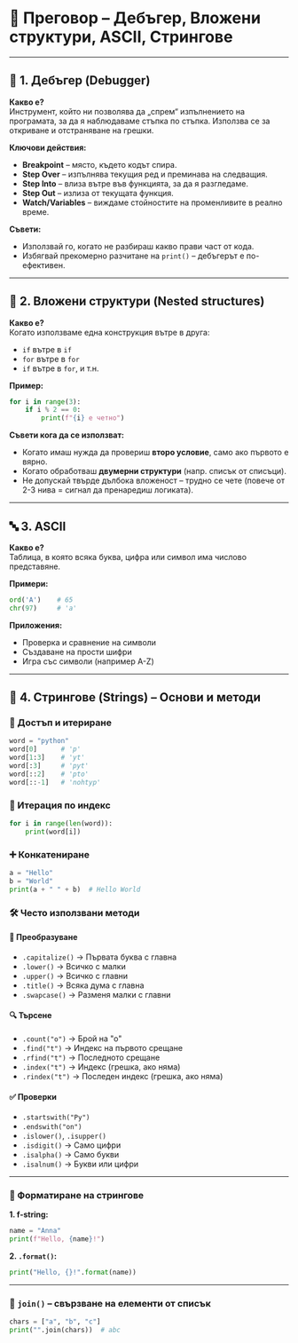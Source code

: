 # 📘 Преговор – Дебъгер, Вложени структури, ASCII, Стрингове

---

## 🐞 1. Дебъгер (Debugger)

**Какво е?**  
Инструмент, който ни позволява да „спрем“ изпълнението на програмата, за да я наблюдаваме стъпка по стъпка. Използва се за откриване и отстраняване на грешки.

**Ключови действия:**
- **Breakpoint** – място, където кодът спира.
- **Step Over** – изпълнява текущия ред и преминава на следващия.
- **Step Into** – влиза вътре във функцията, за да я разгледаме.
- **Step Out** – излиза от текущата функция.
- **Watch/Variables** – виждаме стойностите на променливите в реално време.

**Съвети:**
- Използвай го, когато не разбираш какво прави част от кода.
- Избягвай прекомерно разчитане на `print()` – дебъгерът е по-ефективен.

---

## 🔁 2. Вложени структури (Nested structures)

**Какво е?**  
Когато използваме една конструкция вътре в друга:
- `if` вътре в `if`
- `for` вътре в `for`
- `if` вътре в `for`, и т.н.

**Пример:**
```python
for i in range(3):
    if i % 2 == 0:
        print(f"{i} е четно")
```

**Съвети кога да се използват:**
- Когато имаш нужда да провериш **второ условие**, само ако първото е вярно.
- Когато обработваш **двумерни структури** (напр. списък от списъци).
- Не допускай твърде дълбока вложеност – трудно се чете (повече от 2-3 нива = сигнал да пренаредиш логиката).

---

## 🔤 3. ASCII

**Какво е?**  
Таблица, в която всяка буква, цифра или символ има числово представяне.

**Примери:**
```python
ord('A')    # 65
chr(97)     # 'a'
```

**Приложения:**
- Проверка и сравнение на символи
- Създаване на прости шифри
- Игра със символи (например A-Z)

---

## 🧵 4. Стрингове (Strings) – Основи и методи

### 📌 Достъп и итериране
```python
word = "python"
word[0]      # 'p'
word[1:3]    # 'yt'
word[:3]     # 'pyt'
word[::2]    # 'pto'
word[::-1]   # 'nohtyp'
```

### 🔁 Итерация по индекс
```python
for i in range(len(word)):
    print(word[i])
```

### ➕ Конкатениране
```python
a = "Hello"
b = "World"
print(a + " " + b)  # Hello World
```

### 🛠️ Често използвани методи

#### 🔡 Преобразуване
- `.capitalize()` → Първата буква с главна
- `.lower()` → Всичко с малки
- `.upper()` → Всичко с главни
- `.title()` → Всяка дума с главна
- `.swapcase()` → Разменя малки с главни

#### 🔍 Търсене
- `.count("о")` → Брой на "о"
- `.find("t")` → Индекс на първото срещане
- `.rfind("t")` → Последното срещане
- `.index("t")` → Индекс (грешка, ако няма)
- `.rindex("t")` → Последен индекс (грешка, ако няма)

#### ✅ Проверки
- `.startswith("Py")`
- `.endswith("on")`
- `.islower()`, `.isupper()`
- `.isdigit()` → Само цифри
- `.isalpha()` → Само букви
- `.isalnum()` → Букви или цифри

---

### 🧩 Форматиране на стрингове

**1. f-string:**
```python
name = "Anna"
print(f"Hello, {name}!")
```

**2. `.format()`:**
```python
print("Hello, {}!".format(name))
```

---

### 🔗 `join()` – свързване на елементи от списък
```python
chars = ["a", "b", "c"]
print("".join(chars))  # abc
```
